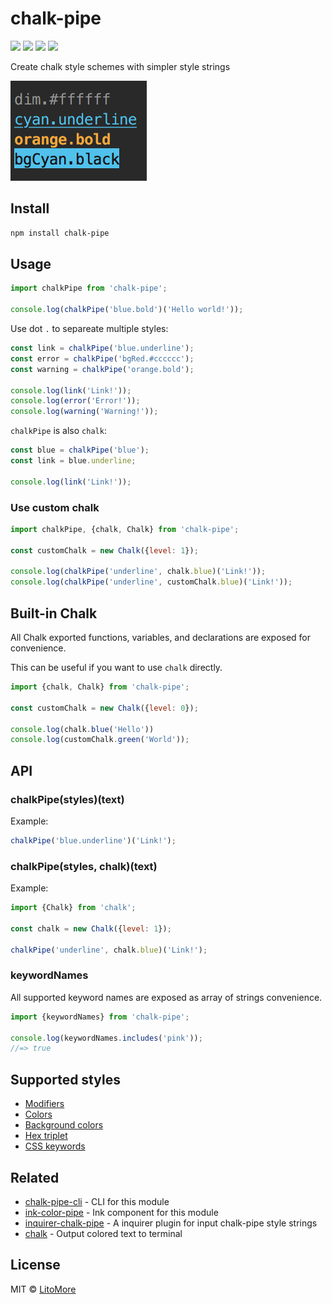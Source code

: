 # chalk-pipe

[![](https://github.com/LitoMore/chalk-pipe/workflows/Node/badge.svg)](https://github.com/LitoMore/chalk-pipe/actions)
[![](https://img.shields.io/npm/v/chalk-pipe.svg)](https://www.npmjs.com/package/chalk-pipe)
[![](https://img.shields.io/npm/l/chalk-pipe.svg)](https://github.com/LitoMore/chalk-pipe/blob/main/LICENSE)
[![](https://shields.io/badge/code_style-5ed9c7?logo=xo&labelColor=gray)](https://github.com/xojs/xo)

Create chalk style schemes with simpler style strings

![](https://raw.githubusercontent.com/LitoMore/chalk-pipe/main/screenshot.png)

## Install

```sh
npm install chalk-pipe
```

## Usage

```js
import chalkPipe from 'chalk-pipe';

console.log(chalkPipe('blue.bold')('Hello world!'));
```

Use dot `.` to separeate multiple styles:

```js
const link = chalkPipe('blue.underline');
const error = chalkPipe('bgRed.#cccccc');
const warning = chalkPipe('orange.bold');

console.log(link('Link!'));
console.log(error('Error!'));
console.log(warning('Warning!'));
```

`chalkPipe` is also `chalk`:

```js
const blue = chalkPipe('blue');
const link = blue.underline;

console.log(link('Link!'));
```

### Use custom chalk

```js
import chalkPipe, {chalk, Chalk} from 'chalk-pipe';

const customChalk = new Chalk({level: 1});

console.log(chalkPipe('underline', chalk.blue)('Link!'));
console.log(chalkPipe('underline', customChalk.blue)('Link!'));
```

## Built-in Chalk

All Chalk exported functions, variables, and declarations are exposed for convenience.

This can be useful if you want to use `chalk` directly.

```js
import {chalk, Chalk} from 'chalk-pipe';

const customChalk = new Chalk({level: 0});

console.log(chalk.blue('Hello'))
console.log(customChalk.green('World'));
```

## API

### chalkPipe(styles)(text)

Example:

 ```js
 chalkPipe('blue.underline')('Link!');
 ```

### chalkPipe(styles, chalk)(text)

Example:

```js
import {Chalk} from 'chalk';

const chalk = new Chalk({level: 1});

chalkPipe('underline', chalk.blue)('Link!');
```

### keywordNames

All supported keyword names are exposed as array of strings convenience.

```js
import {keywordNames} from 'chalk-pipe';

console.log(keywordNames.includes('pink'));
//=> true
```

## Supported styles

- [Modifiers](https://github.com/chalk/chalk#modifiers)
- [Colors](https://github.com/chalk/chalk#colors)
- [Background colors](https://github.com/chalk/chalk#background-colors)
- [Hex triplet](https://en.wikipedia.org/wiki/Web_colors#Hex_triplet)
- [CSS keywords](https://www.w3.org/wiki/CSS/Properties/color/keywords)

## Related

- [chalk-pipe-cli](https://github.com/LitoMore/chalk-pipe-cli) - CLI for this module
- [ink-color-pipe](https://github.com/LitoMore/ink-color-pipe) - Ink component for this module
- [inquirer-chalk-pipe](https://github.com/LitoMore/inquirer-chalk-pipe) - A inquirer plugin for input chalk-pipe style strings
- [chalk](https://github.com/chalk/chalk) - Output colored text to terminal

## License

MIT © [LitoMore](https://github.com/LitoMore)
